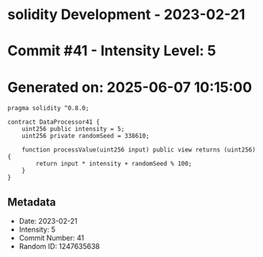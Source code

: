 ﻿# solidity Development - 2023-02-21
# Commit #41 - Intensity Level: 5
# Generated on: 2025-06-07 10:15:00
```solidity
pragma solidity ^0.8.0;

contract DataProcessor41 {
    uint256 public intensity = 5;
    uint256 private randomSeed = 338610;

    function processValue(uint256 input) public view returns (uint256) {
        return input * intensity + randomSeed % 100;
    }
}
```
## Metadata
- Date: 2023-02-21
- Intensity: 5
- Commit Number: 41
- Random ID: 1247635638
